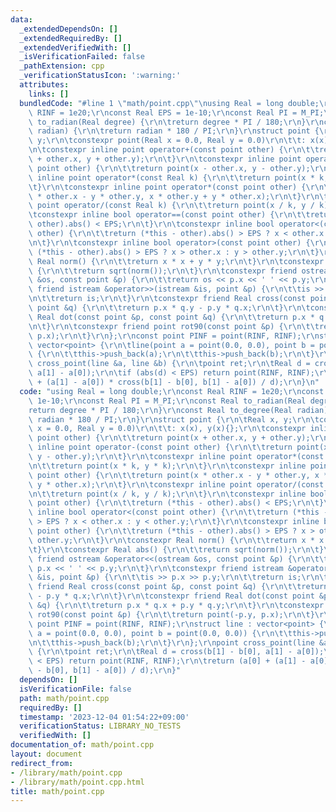 ```yaml
---
data:
  _extendedDependsOn: []
  _extendedRequiredBy: []
  _extendedVerifiedWith: []
  _isVerificationFailed: false
  _pathExtension: cpp
  _verificationStatusIcon: ':warning:'
  attributes:
    links: []
  bundledCode: "#line 1 \"math/point.cpp\"\nusing Real = long double;\r\nconst Real\
    \ RINF = 1e20;\r\nconst Real EPS = 1e-10;\r\nconst Real PI = M_PI;\r\nconst Real\
    \ to_radian(Real degree) {\r\n\treturn degree * PI / 180;\r\n}\r\nconst Real to_degree(Real\
    \ radian) {\r\n\treturn radian * 180 / PI;\r\n}\r\nstruct point {\r\n\tReal x,\
    \ y;\r\n\tconstexpr point(Real x = 0.0, Real y = 0.0)\r\n\t\t: x(x), y(x){};\r\
    \n\tconstexpr inline point operator+(const point other) {\r\n\t\treturn point(x\
    \ + other.x, y + other.y);\r\n\t}\r\n\tconstexpr inline point operator-(const\
    \ point other) {\r\n\t\treturn point(x - other.x, y - other.y);\r\n\t}\r\n\tconstexpr\
    \ inline point operator*(const Real k) {\r\n\t\treturn point(x * k, y * k);\r\n\
    \t}\r\n\tconstexpr inline point operator*(const point other) {\r\n\t\treturn point(x\
    \ * other.x - y * other.y, x * other.y + y * other.x);\r\n\t}\r\n\tconstexpr inline\
    \ point operator/(const Real k) {\r\n\t\treturn point(x / k, y / k);\r\n\t}\r\n\
    \tconstexpr inline bool operator==(const point other) {\r\n\t\treturn (*this -\
    \ other).abs() < EPS;\r\n\t}\r\n\tconstexpr inline bool operator<(const point\
    \ other) {\r\n\t\treturn (*this - other).abs() > EPS ? x < other.x : y < other.y;\r\
    \n\t}\r\n\tconstexpr inline bool operator>(const point other) {\r\n\t\treturn\
    \ (*this - other).abs() > EPS ? x > other.x : y > other.y;\r\n\t}\r\n\tconstexpr\
    \ Real norm() {\r\n\t\treturn x * x + y * y;\r\n\t}\r\n\tconstexpr Real abs()\
    \ {\r\n\t\treturn sqrt(norm());\r\n\t}\r\n\tconstexpr friend ostream &operator<<(ostream\
    \ &os, const point &p) {\r\n\t\treturn os << p.x << ' ' << p.y;\r\n\t}\r\n\tconstexpr\
    \ friend istream &operator>>(istream &is, point &p) {\r\n\t\tis >> p.x >> p.y;\r\
    \n\t\treturn is;\r\n\t}\r\n\tconstexpr friend Real cross(const point &p, const\
    \ point &q) {\r\n\t\treturn p.x * q.y - p.y * q.x;\r\n\t}\r\n\tconstexpr friend\
    \ Real dot(const point &p, const point &q) {\r\n\t\treturn p.x * q.x + p.y * q.y;\r\
    \n\t}\r\n\tconstexpr friend point rot90(const point &p) {\r\n\t\treturn point(-p.y,\
    \ p.x);\r\n\t}\r\n};\r\nconst point PINF = point(RINF, RINF);\r\nstruct line :\
    \ vector<point> {\r\n\tline(point a = point(0.0, 0.0), point b = point(0.0, 0.0))\
    \ {\r\n\t\tthis->push_back(a);\r\n\t\tthis->push_back(b);\r\n\t}\r\n};\r\npoint\
    \ cross_point(line &a, line &b) {\r\n\tpoint ret;\r\n\tReal d = cross(b[1] - b[0],\
    \ a[1] - a[0]);\r\n\tif (abs(d) < EPS) return point(RINF, RINF);\r\n\treturn (a[0]\
    \ + (a[1] - a[0]) * cross(b[1] - b[0], b[1] - a[0]) / d);\r\n}\n"
  code: "using Real = long double;\r\nconst Real RINF = 1e20;\r\nconst Real EPS =\
    \ 1e-10;\r\nconst Real PI = M_PI;\r\nconst Real to_radian(Real degree) {\r\n\t\
    return degree * PI / 180;\r\n}\r\nconst Real to_degree(Real radian) {\r\n\treturn\
    \ radian * 180 / PI;\r\n}\r\nstruct point {\r\n\tReal x, y;\r\n\tconstexpr point(Real\
    \ x = 0.0, Real y = 0.0)\r\n\t\t: x(x), y(x){};\r\n\tconstexpr inline point operator+(const\
    \ point other) {\r\n\t\treturn point(x + other.x, y + other.y);\r\n\t}\r\n\tconstexpr\
    \ inline point operator-(const point other) {\r\n\t\treturn point(x - other.x,\
    \ y - other.y);\r\n\t}\r\n\tconstexpr inline point operator*(const Real k) {\r\
    \n\t\treturn point(x * k, y * k);\r\n\t}\r\n\tconstexpr inline point operator*(const\
    \ point other) {\r\n\t\treturn point(x * other.x - y * other.y, x * other.y +\
    \ y * other.x);\r\n\t}\r\n\tconstexpr inline point operator/(const Real k) {\r\
    \n\t\treturn point(x / k, y / k);\r\n\t}\r\n\tconstexpr inline bool operator==(const\
    \ point other) {\r\n\t\treturn (*this - other).abs() < EPS;\r\n\t}\r\n\tconstexpr\
    \ inline bool operator<(const point other) {\r\n\t\treturn (*this - other).abs()\
    \ > EPS ? x < other.x : y < other.y;\r\n\t}\r\n\tconstexpr inline bool operator>(const\
    \ point other) {\r\n\t\treturn (*this - other).abs() > EPS ? x > other.x : y >\
    \ other.y;\r\n\t}\r\n\tconstexpr Real norm() {\r\n\t\treturn x * x + y * y;\r\n\
    \t}\r\n\tconstexpr Real abs() {\r\n\t\treturn sqrt(norm());\r\n\t}\r\n\tconstexpr\
    \ friend ostream &operator<<(ostream &os, const point &p) {\r\n\t\treturn os <<\
    \ p.x << ' ' << p.y;\r\n\t}\r\n\tconstexpr friend istream &operator>>(istream\
    \ &is, point &p) {\r\n\t\tis >> p.x >> p.y;\r\n\t\treturn is;\r\n\t}\r\n\tconstexpr\
    \ friend Real cross(const point &p, const point &q) {\r\n\t\treturn p.x * q.y\
    \ - p.y * q.x;\r\n\t}\r\n\tconstexpr friend Real dot(const point &p, const point\
    \ &q) {\r\n\t\treturn p.x * q.x + p.y * q.y;\r\n\t}\r\n\tconstexpr friend point\
    \ rot90(const point &p) {\r\n\t\treturn point(-p.y, p.x);\r\n\t}\r\n};\r\nconst\
    \ point PINF = point(RINF, RINF);\r\nstruct line : vector<point> {\r\n\tline(point\
    \ a = point(0.0, 0.0), point b = point(0.0, 0.0)) {\r\n\t\tthis->push_back(a);\r\
    \n\t\tthis->push_back(b);\r\n\t}\r\n};\r\npoint cross_point(line &a, line &b)\
    \ {\r\n\tpoint ret;\r\n\tReal d = cross(b[1] - b[0], a[1] - a[0]);\r\n\tif (abs(d)\
    \ < EPS) return point(RINF, RINF);\r\n\treturn (a[0] + (a[1] - a[0]) * cross(b[1]\
    \ - b[0], b[1] - a[0]) / d);\r\n}"
  dependsOn: []
  isVerificationFile: false
  path: math/point.cpp
  requiredBy: []
  timestamp: '2023-12-04 01:54:22+09:00'
  verificationStatus: LIBRARY_NO_TESTS
  verifiedWith: []
documentation_of: math/point.cpp
layout: document
redirect_from:
- /library/math/point.cpp
- /library/math/point.cpp.html
title: math/point.cpp
---
```

